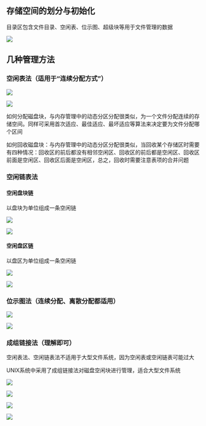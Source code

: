## 存储空间的划分与初始化

目录区包含文件目录、空闲表、位示图、超级块等用于文件管理的数据

![](https://tva1.sinaimg.cn/large/008i3skNly1grhl46pjuoj60y00gah6n02.jpg)

## 几种管理方法

### 空闲表法（适用于“连续分配方式”）

![](https://tva1.sinaimg.cn/large/008i3skNly1grhl7pafypj60ac0eetg702.jpg)

![](https://tva1.sinaimg.cn/large/008i3skNly1grhl838162j30ky08aq8a.jpg)

如何分配磁盘块，与内存管理中的动态分区分配很类似，为一个文件分配连续的存储空间。同样可采用首次适应、最佳适应、最坏适应等算法来决定要为文件分配哪个区间

如何回收磁盘块：与内存管理中的动态分区分配很类似，当回收某个存储区时需要有四种情况：回收区的前后都没有相邻空闲区、回收区的前后都是空闲区、回收区前面是空闲区、回收区后面是空闲区，总之，回收时需要注意表项的合并问题

### 空闲链表法

#### 空闲盘块链

以盘块为单位组成一条空闲链

![](https://tva1.sinaimg.cn/large/008i3skNly1grhllchra0j30aa0d2n58.jpg)

![](https://tva1.sinaimg.cn/large/008i3skNly1grhlofh3naj30wg0dmwoz.jpg)

#### 空闲盘区链

以盘区为单位组成一条空闲链

![](https://tva1.sinaimg.cn/large/008i3skNly1grhllzf16fj60gc0dek2j02.jpg)

![](https://tva1.sinaimg.cn/large/008i3skNly1grhlq9ap8aj30y20f0apb.jpg)

### 位示图法（连续分配、离散分配都适用）

![](https://tva1.sinaimg.cn/large/008i3skNly1grhltgxgfaj30x80gu1c1.jpg)

![](https://tva1.sinaimg.cn/large/008i3skNly1grhlvd8ksyj30mi05ujw4.jpg)

### 成组链接法（理解即可）

空闲表法、空闲链表法不适用于大型文件系统，因为空闲表或空闲链表可能过大

UNIX系统中采用了成组链接法对磁盘空闲块进行管理，适合大型文件系统

![](https://tva1.sinaimg.cn/large/008i3skNly1grhm0jpm2qj30v20d2aiu.jpg)

![](https://tva1.sinaimg.cn/large/008i3skNly1grhm51ti51j30yu0hc4jq.jpg)

![](https://tva1.sinaimg.cn/large/008i3skNly1grhmdsjrifj30zg0iqh6j.jpg)

![](https://tva1.sinaimg.cn/large/008i3skNly1grhmil6qh3j30y40iqnj2.jpg)

